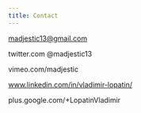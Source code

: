 ```yaml
---
title: Contact
---
```


madjestic13@gmail.com

twitter.com @madjestic13

vimeo.com/madjestic

www.linkedin.com/in/vladimir-lopatin/

plus.google.com/+LopatinVladimir
